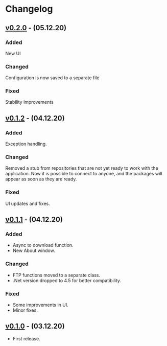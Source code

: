 # Changelog

## [v0.2.0] - (05.12.20)

### Added

New UI

### Changed

Configuration is now saved to a separate file

### Fixed

Stability improvements

## [v0.1.2] - (04.12.20)

### Added

Exception handling.

### Changed

Removed a stub from repositories that are not yet ready to work with the application. Now it is possible to connect to anyone, and the packages will appear as soon as they are ready.

### Fixed

UI updates and fixes.

## [v0.1.1] - (04.12.20)

### Added

 - Async to download function.
 - New About window.

### Changed

 - FTP functions moved to a separate class.
 - .Net version dropped to 4.5 for better compatibility.

### Fixed

 - Some improvements in UI.
 - Minor fixes.

## [v0.1.0] - (03.12.20)

 - First release.
 
[v0.2.0]: https://github.com/Limows/LimFTPClient/releases/tag/v0.2
[v0.1.2]: https://github.com/Limows/LimFTPClient/releases/tag/v0.1.2
[v0.1.1]: https://github.com/Limows/LimFTPClient/releases/tag/v0.1.1
[v0.1.0]: https://github.com/Limows/LimFTPClient/releases/tag/0.1